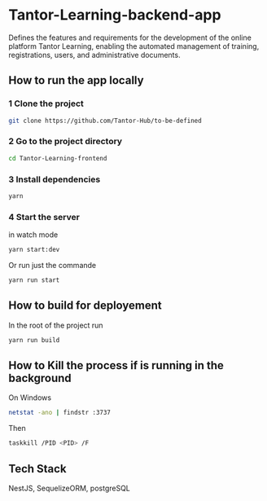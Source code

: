 # Tantor-Learning-backend-app

Defines the features and requirements for the development of the online platform Tantor Learning, enabling the automated management of training, registrations, users, and administrative documents.

## How to run the app locally

### 1 Clone the project

```bash
git clone https://github.com/Tantor-Hub/to-be-defined
```

### 2 Go to the project directory

```bash
cd Tantor-Learning-frontend
```

### 3 Install dependencies

```bash
yarn
```

### 4 Start the server

in watch mode

```bash
yarn start:dev
```

Or run just the commande

```bash
yarn run start
```

## How to build for deployement

In the root of the project run

```bash
yarn run build
```

## How to Kill the process if is running in the background

On Windows

```bash
netstat -ano | findstr :3737
```

Then

```bash
taskkill /PID <PID> /F
```

## Tech Stack

NestJS, SequelizeORM, postgreSQL
